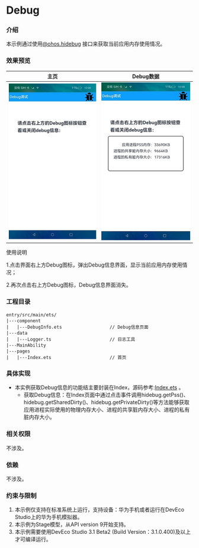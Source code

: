 # Debug

### 介绍

本示例通过使用[@ohos.hidebug](https://developer.harmonyos.com/cn/docs/documentation/doc-references-V3/js-apis-hidebug-0000001427902712-V3) 接口来获取当前应用内存使用情况。

### 效果预览

|主页|Debug数据|
|--------------------------------|--------------------------------|
|![](screenshots/device/index.jpeg)|![](screenshots/device/data.jpeg)|

使用说明

1.点击界面右上方Debug图标，弹出Debug信息界面，显示当前应用内存使用情况；

2.再次点击右上方Debug图标，Debug信息界面消失。

### 工程目录

```
entry/src/main/ets/
|---component
|   |---DebugInfo.ets                  // Debug信息页面
|---data
|   |---Logger.ts                      // 日志工具
|---MainAbility
|---pages
|   |---Index.ets                      // 首页
```
### 具体实现

* 本实例获取Debug信息的功能结主要封装在Index，源码参考:[Index.ets](entry/src/main/ets/pages/Index.ets) 。
    * 获取Debug信息：在Index页面中通过点击事件调用hidebug.getPss()、hidebug.getSharedDirty()、hidebug.getPrivateDirty()等方法能够获取应用进程实际使用的物理内存大小、进程的共享脏内存大小、进程的私有脏内存大小。

### 相关权限

不涉及。

### 依赖

不涉及。

### 约束与限制

1. 本示例仅支持在标准系统上运行，支持设备：华为手机或者运行在DevEco Studio上的华为手机模拟器。
2. 本示例为Stage模型，从API version 9开始支持。
3. 本示例需要使用DevEco Studio 3.1 Beta2 (Build Version：3.1.0.400)及以上才可编译运行。